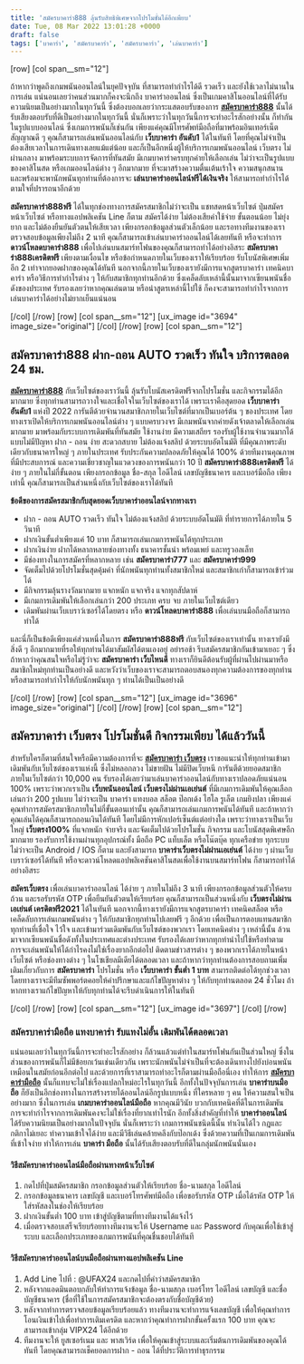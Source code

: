 ```yaml
---
title: 'สมัครบาคาร่า888 ลุ้นรับสิทธิพิเศษจากโปรโมชั่นได้อีกเพียบ'
date: Tue, 08 Mar 2022 13:01:28 +0000
draft: false
tags: ['บาคาร่า', 'สมัครบาคาร่า', 'สมัครบาคาร่า', 'เล่นบาคาร่า']
---
```


\[row\] \[col span\_\_sm="12"\]

ถ้าหากว่าพูดถึงเกมพนันออนไลน์ในยุคปัจจุบัน ที่สามารถทำกำไรได้ดี รวดเร็ว และยังใช้เวลาไม่นานในการเล่น แน่นอนเลยว่าคนส่วนมากก็คงจะนึกถึง บาคาร่าออนไลน์ ซึ่งเป็นเกมคาสิโนออนไลน์ที่ได้รับความนิยมเป็นอย่างมากในทุกวันนี้ ซึ่งต้องบอกเลยว่ากระแสตอบรับของการ [**สมัครบาคาร่า888**](/สมัครบาคาร่า-เว็บไหนดี/) นั้นได้รับเสียงตอบรับที่ดีเป็นอย่างมากในทุกวันนี้ นั่นก็เพราะว่าในทุกวันนี้การจะทำอะไรสักอย่างนั้น ก็ทำกันในรูปแบบออนไลน์ ซึ่งเกมการพนันก็เช่นกัน เพียงแค่คุณมีโทรศัพท์มือถือที่มาพร้อมอินเทอร์เน็ตสัญญาณดี ๆ คุณก็สามารถเล่นพนันออนไลน์กับ **เว็บบาคาร่า อันดับ1** ได้ในทันที โดยที่คุณไม่จำเป็นต้องเสียเวลาในการเดินทางเลยแม้แต่น้อย และก็เป็นอีกหนึ่งผู้ให้บริการเกมพนันออนไลน์ เว็บตรง ไม่ผ่านกลาง มาพร้อมระบบการจัดการที่ทันสมัย มีเกมบาคาร่าครบทุกค่ายให้เลือกเล่น ไม่ว่าจะเป็นรูปแบบของคาสิโนสด หรือเกมออนไลน์ต่าง ๆ อีกมากมาย ที่จะมาสร้างความตื่นเต้นเร้าใจ ความสนุกสนาน และพร้อมจะพานักพนันทุกท่านที่ต้องการจะ **เล่นบาคาร่าออนไลน์ฟรีได้เงินจริง** ให้สามารถทำกำไรได้ตามใจที่ปรารถนาอีกด้วย

**สมัครบาคาร่า888ฟรี** ได้ในทุกช่องทางการสมัครสมาชิกไม่ว่าจะเป็น แชทสดหน้าเว็บไซต์ ปุ่มสมัครหน้าเว็บไซต์ หรือทางแอปพลิเคชัน Line ก็ตาม สมัครได้ง่าย ไม่ต้องเสียค่าใช้จ่าย ขั้นตอนน้อย ไม่ยุ่งยาก และไม่ต้องยืนยันตัวตนให้เสียเวลา เพียงกรอกข้อมูลส่วนตัวเล็กน้อย และรอทางทีมงานของเราตรวจสอบข้อมูลเพียงไม่ถึง 2 นาที คุณก็สามารถเข้าเล่นบาคาร่าออนไลน์ได้เลยทันที หรือจะทำการ **ดาวน์โหลดบาคาร่า888** เพื่อไปเล่นบนสมาร์ทโฟนของคุณก็สามารถทำได้อย่างอิสระ **สมัครบาคาร่า888เครดิตฟรี** เพียงตามเงื่อนไข หรือข้อกำหนดภายในเว็บของเราให้เรียบร้อย รับโบนัสพิเศษเพิ่มอีก 2 เท่าจากยอดฝากของคุณได้ทันที นอกจากนี้ภายในเว็บของเรายังมีการแจกสูตรบาคาร่า เทคนิคบาคาร่า หรือวิธีการทำกำไรต่าง ๆ ให้กับสมาชิกทุกท่านอีกด้วย ซึ่งเคล็ดลับเหล่านี้นั้นมาจากเซียนพนันชื่อดังของประเทศ รับรองเลยว่าหากคุณเล่นตาม หรือนำสูตรเหล่านี้ไปใช้ ก็คงจะสามารถทำกำไรจากการเล่นบาคาร่าได้อย่างไม่ยากเย็นแน่นอน

\[/col\] \[/row\] \[row\] \[col span\_\_sm="12"\] \[ux\_image id="3694" image\_size="original"\] \[/col\] \[/row\] \[row\] \[col span\_\_sm="12"\]

**สมัครบาคาร่า888 ฝาก-ถอน AUTO รวดเร็ว ทันใจ บริการตลอด 24 ชม.**
----------------------------------------------------------------

[**สมัครบาคาร่า888**](/archives/) กับเว็บไซต์ของเราวันนี้ ลุ้นรับโบนัสเครดิตฟรีจากโปรโมชั่น และกิจกรรมได้อีกมากมาย ซึ่งทุกท่านสามารถวางใจและเชื่อใจในเว็บไซต์ของเราได้ เพราะเราคือสุดยอด **เว็บบาคาร่า อันดับ1** แห่งปี 2022 การันตีด้วยจำนวนสมาชิกภายในเว็บไซต์ที่มากเป็นเบอร์ต้น ๆ ของประเทศ โดยทางเราเปิดให้บริการเกมพนันออนไลน์ต่าง ๆ แบบครบวงจร มีเกมพนันจากค่ายดังเจ้าตลาดให้เลือกเล่นมากมาย มาพร้อมกับระบบการเดิมพันที่ทันสมัย ใช้งานง่าย มีความเสถียร รองรับผู้ใช้งานจำนวนมากได้แบบไม่มีปัญหา ฝาก - ถอน ง่าย สะดวกสบาย ไม่ต้องแจ้งสลิป ด้วยระบบอัตโนมัติ ที่มีคุณภาพระดับเดียวกับธนาคารใหญ่ ๆ ภายในประเทศ รับประกันความปลอดภัยให้คุณได้ 100% ด้วยทีมงานคุณภาพที่มีประสบการณ์ และความเชี่ยวชาญในแวดวงของการพนันกว่า 10 ปี **สมัครบาคาร่า888เครดิตฟรี** ได้ง่าย ๆ ภายในไม่กี่ขั้นตอน เพียงกรอกข้อมูล ชื่อ-สกุล ไอดีไลน์ เลขบัญชีธนาคาร และเบอร์มือถือ เพียงเท่านี้ คุณก็สามารถเป็นส่วนหนึ่งกับเว็บไซต์ของเราได้ทันที

**ข้อดีของการสมัครสมาชิกกับสุดยอดเว็บบาคาร่าออนไลน์จากทางเรา**

*   ฝาก - ถอน AUTO รวดเร็ว ทันใจ ไม่ต้องแจ้งสลิป ด้วยระบบอัตโนมัติ ที่ทำรายการได้ภายใน 5 วินาที
*   ฝากเงินขั้นต่ำเพียงแค่ 10 บาท ก็สามารถเล่นเกมการพนันได้ทุกประเภท
*   ฝากเงินง่าย ฝากได้หลากหลายช่องทางทั้ง ธนาคารชั้นนำ พร้อมเพย์ และทรูวอลเล็ท
*   มีช่องทางในการสมัครที่หลากหลาย เช่น **สมัครบาคาร่า777** และ **สมัครบาคาร่า999**
*   จัดเต็มไปด้วยโปรโมชั่นสุดคุ้มค่า ที่นักพนันทุกท่านทั้งสมาชิกใหม่ และสมาชิกเก่าก็สามารถเข้าร่วมได้
*   มีกิจกรรมลุ้นรางวัลมากมาย แจกหนัก แจกจริง แจกทุกสัปดาห์
*   มีเกมการเดิมพันให้เลือกเล่นกว่า 200 ประเภท ครบ จบ ภายในเว็บไซต์เดียว
*   เดิมพันผ่านเว็บเบราว์เซอร์ได้โดยตรง หรือ **ดาวน์โหลดบาคาร่า888** เพื่อเล่นบนมือถือก็สามารถทำได้

และนี่ก็เป็นข้อดีเพียงแค่ส่วนหนึ่งในการ **สมัครบาคาร่า888ฟรี** กับเว็บไซต์ของเราเท่านั้น ทางเรายังมีสิ่งดี ๆ อีกมากมายที่รอให้ทุกท่านได้มาสัมผัสได้ตนเองอยู่ อย่ารอช้า รีบสมัครสมาชิกกันเข้ามาเยอะ ๆ ซึ่งถ้าหากว่าคุณสนใจหรือไม่รู้ว่าจะ **สมัครบาคาร่า เว็บไหนดี** ทางเราก็ยินดีต้อนรับผู้ที่ผ่านไปผ่านมาหรือสมาชิกใหม่ทุกท่านเป็นอย่างดี และหวังว่าเว็บของเราจะสามารถตอบสนองทุกความต้องการของทุกท่าน หรือสามารถทำกำไรให้กับนักพนันทุก ๆ ท่านได้เป็นเป็นอย่างดี

\[/col\] \[/row\] \[row\] \[col span\_\_sm="12"\] \[ux\_image id="3696" image\_size="original"\] \[/col\] \[/row\] \[row\] \[col span\_\_sm="12"\]

**สมัครบาคาร่า เว็บตรง โปรโมชั่นดี กิจกรรมเพียบ ได้แล้ววันนี้**
---------------------------------------------------------------

สำหรับใครก็ตามที่สนใจหรือมีความต้องการที่จะ [**สมัครบาคาร่า เว็บตรง**](/สมัครบาคาร่า/) เราขอแนะนำให้ทุกท่านเข้ามาเดิมพันกับเว็บไซต์ของเราแห่งนี้ ซึ่งไม่หลอกลวง ไม่ขายฝัน ไม่มีปิดเว็บหนี การันตีด้วยยอดสมาชิกภายในเว็บไซต์กว่า 10,000 คน รับรองได้เลยว่ามาเล่นบาคาร่าออนไลน์กับทางเราปลอดภัยแน่นอน 100% เพราะว่าพวกเราเป็น **เว็บพนันออนไลน์ เว็บตรงไม่ผ่านเอเย่นต์** ที่มีเกมการเดิมพันให้คุณเลือกเล่นกว่า 200 รูปแบบ ไม่ว่าจะเป็น บาคาร่า แทงบอล สล็อต ป๊อกเด้ง ไฮโล รูเล็ต เกมยิงปลา เพียงแค่คุณทำการสมัครสมาชิกภายในไม่กี่ขั้นตอนเท่านั้น คุณก็สามารถเล่นเกมการพนันได้ทันที และถ้าหากว่าคุณเล่นได้คุณก็สามารถถอนเงินได้ทันที โดยไม่มีการหักเปอร์เซ็นต์แต่อย่างใด เพราะว่าทางเราเป็นเว็บใหญ่ **เว็บตรง100%** ที่แจกหนัก จ่ายจริง และจัดเต็มไปด้วยโปรโมชั่น กิจกรรม และโบนัสสุดพิเศษอีกมากมาย รองรับการใช้งานผ่านทุกอุปกรณ์ทั้ง มือถือ PC แท็บเล็ต หรือโน๊ตบุ๊ค ทุกเครือข่าย ทุกระบบไม่ว่าจะเป็น Android / IOS ก็ตาม และยังสามารถ **บาคาร่าเว็บตรงไม่ผ่านเอเย่นต์** ได้ง่าย ๆ ผ่านเว็บเบราว์เซอร์ได้ทันที หรือจะดาวน์โหลดแอปพลิเคชันคาสิโนสดเพื่อใช้งานบนสมาร์ทโฟน ก็สามารถทำได้อย่างอิสระ

**สมัครเว็บตรง** เพื่อเล่นบาคาร่าออนไลน์ ได้ง่าย ๆ ภายในไม่ถึง 3 นาที เพียงกรอกข้อมูลส่วนตัวให้ครบถ้วน และรอรับรหัส OTP เพื่อยืนยันตัวตนให้เรียบร้อย คุณก็สามารถเป็นส่วนหนึ่งกับ **เว็บตรงไม่ผ่านเอเย่นต์ เครดิตฟรี2021** ได้ในทันที นอกจากนี้ทางเรายังมีการแจกสูตรบาคาร่า เทคนิคสล็อต หรือเคล็ดลับการเล่นเกมพนันต่าง ๆ ให้กับสมาชิกทุกท่านไปเลยฟรี ๆ อีกด้วย เพื่อเป็นการตอบแทนสมาชิกทุกท่านที่เชื่อใจ ไว้ใจ และเข้ามาร่วมเดิมพันกับเว็บไซต์ของพวกเรา โดยเทคนิคต่าง ๆ เหล่านี้นั้น ล้วนมาจากเซียนพนันชื่อดังทั้งในประเทศและต่างประเทศ รับรองได้เลยว่าหากทุกท่านำไปใช้หรือทำตาม การจะเล่นพนันให้ได้กำไรคงไม่ใช่เรื่องยากอีกต่อไป ติดตามข่าวสารต่าง ๆ ของพวกเราได้ภายในหน้าเว็บไซต์ หรือช่องทางต่าง ๆ ในโซเชียลมีเดียได้ตลอดเวลา และถ้าหากว่าทุกท่านต้องการสอบถามเพิ่มเติมเกี่ยวกับการ **สมัครบาคาร่า** โปรโมชั่น หรือ **เว็บบาคาร่า ขั้นต่ำ 1 บาท** สามารถติดต่อได้ทุกช่วงเวลา โดยทางเราจะมีทีมซัพพอร์ตคอยให้คำปรึกษาและแก้ไขปัญหาต่าง ๆ ให้กับทุกท่านตลอด 24 ชั่วโมง ถ้าหากทางเราแก้ไขปัญหาให้กับทุกท่านได้จะรีบดำเนินการให้ในทันที

\[/col\] \[/row\] \[row\] \[col span\_\_sm="12"\] \[ux\_image id="3697"\] \[/col\] \[/row\]

### **สมัครบาคาร่ามือถือ แทงบาคาร่า รับแทงไม่อั้น เดิมพันได้ตลอดเวลา**

แน่นอนเลยว่าในทุกวันนี้การจะทำอะไรสักอย่าง ก็ล้วนแล้วแต่ทำในสมาร์ทโฟนกันเป็นส่วนใหญ่ ซึ่งในส่วนของการพนันก็ไม่มีข้อยกเว้นเช่นเดียวกัน เพราะนักพนันไม่จำเป็นที่จะต้องเดินทางไปยังบ่อนพนัน เหมือนในสมัยก่อนอีกต่อไป และด้วยการที่เราสามารถทำอะไรก็ตามผ่านมือถือนี่เอง ทำให้การ [**สมัครบาคาร่ามือถือ**](/สมัครบาคาร่า888/) นั้นก็แทบจะไม่ใช่เรื่องแปลกใหม่อะไรในทุกวันนี้ อีกทั้งในปัจจุบันการเล่น **บาคาร่าบนมือถือ** ก็ยังเป็นอีกช่องทางในการสร้างรายได้ออนไลน์อีกรูปแบบหนึ่ง ที่ใครหลาย ๆ คน ให้ความสนใจเป็นอย่างมาก ซึ่งในการเล่น **เกมบาคาร่าออนไลน์มือถือ** หากคุณมีวินัย บวกกับเทคนิคที่ดีในการเดิมพัน การจะทำกำไรจากการเดิมพันคงจะไม่ใช่เรื่องที่ยากเท่าไรนัก อีกทั้งสิ่งสำคัญที่ทำให้ **บาคาร่าออนไลน์** ได้รับความนิยมเป็นอย่างมากในปัจจุบัน นั่นก็เพราะว่า เกมการพนันชนิดนี้นั้น ทำเงินได้ไว กฎและกติกาไม่เยอะ ทำความเข้าใจได้ง่าย และมีวิธีเล่นคล้ายคลึงกับป๊อกเด้ง ซึ่งด้วยความที่เป็นเกมการเดิมพันที่เข้าใจง่าย ทำให้การเล่น **บาคาร่า มือถือ** นั้นได้รับเสียงตอบรับที่ดีในกลุ่มนักพนันนั่นเอง

#### **วิธีสมัครบาคาร่าออนไลน์มือถือผ่านทางหน้าเว็บไซต์**

1.  กดไปที่ปุ่มสมัครสมาชิก กรอกข้อมูลส่วนตัวให้เรียบร้อย ชื่อ-นามสกุล ไอดีไลน์
2.  กรอกข้อมูลธนาคาร เลขบัญชี และเบอร์โทรศัพท์มือถือ เพื่อขอรับรหัส OTP เมื่อได้รหัส OTP ให้ใส่รหัสลงในช่องให้เรียบร้อย
3.  ฝากเงินขั้นต่ำ 100 บาท เข้าสู่บัญชีตามที่ทางทีมงานได้แจ้งไว้
4.  เมื่อตรวจสอบเสร็จเรียบร้อยทางทีมงานจะให้ Username และ Password กับคุณเพื่อใช้เข้าสู่ระบบ และเลือกประเภทของเกมการพนันที่คุณชื่นชอบได้ทันที

#### **วิธีสมัครบาคาร่าออนไลน์บนมือถือผ่านทางแอปพลิเคชัน Line**

1.  Add Line ไปที่ : @UFAX24 และกดไปที่คำว่าสมัครสมาชิก
2.  หลังจากแอดมินตอบกลับให้ทำการแจ้งข้อมูล ชื่อ-นามสกุล เบอร์โทร ไอดีไลน์ เลขบัญชี และชื่อบัญชีธนาคาร (ชื่อที่ใช้ในการสมัครสมาชิกจะต้องตรงกับชื่อบัญชีด้วย)
3.  หลังจากทำการตรวจสอบข้อมูลเรียบร้อยแล้ว ทางทีมงานจะทำการแจ้งเลขบัญชี เพื่อให้คุณทำการโอนเงินเข้าไปเพื่อทำการเติมเครดิต และหากว่าคุณทำการฝากขั้นครั้งแรก 100 บาท คุณจะสามารถเข้ากลุ่ม VIPX24 ได้อีกด้วย
4.  ทีมงานจะให้ ยูสเซอร์เนม และ พาสเวิร์ด เพื่อให้คุณเข้าสู่ระบบและเริ่มต้นการเดิมพันของคุณได้ทันที โดยคุณสามารถเช็คยอดการฝาก - ถอน ได้ที่ประวัติการทำธุรกรรม